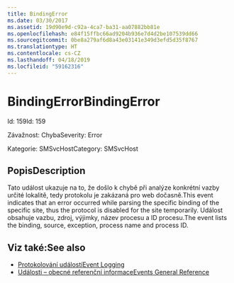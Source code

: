 ```yaml
---
title: BindingError
ms.date: 03/30/2017
ms.assetid: 19d90e9d-c92a-4ca7-ba31-aa07882bb81e
ms.openlocfilehash: e84f15ffbc66ad9204b936e7d4d2be107539dd66
ms.sourcegitcommit: 0be8a279af6d8a43e03141e349d3efd5d35f8767
ms.translationtype: HT
ms.contentlocale: cs-CZ
ms.lasthandoff: 04/18/2019
ms.locfileid: "59162316"
---
```

# <a name="bindingerror"></a><span data-ttu-id="50fc7-102">BindingError</span><span class="sxs-lookup"><span data-stu-id="50fc7-102">BindingError</span></span>
<span data-ttu-id="50fc7-103">Id: 159</span><span class="sxs-lookup"><span data-stu-id="50fc7-103">Id: 159</span></span>  
  
 <span data-ttu-id="50fc7-104">Závažnost: Chyba</span><span class="sxs-lookup"><span data-stu-id="50fc7-104">Severity: Error</span></span>  
  
 <span data-ttu-id="50fc7-105">Kategorie: SMSvcHost</span><span class="sxs-lookup"><span data-stu-id="50fc7-105">Category: SMSvcHost</span></span>  
  
## <a name="description"></a><span data-ttu-id="50fc7-106">Popis</span><span class="sxs-lookup"><span data-stu-id="50fc7-106">Description</span></span>  
 <span data-ttu-id="50fc7-107">Tato událost ukazuje na to, že došlo k chybě při analýze konkrétní vazby určité lokalitě, tedy protokolu je zakázaná pro web dočasně.</span><span class="sxs-lookup"><span data-stu-id="50fc7-107">This event indicates that an error occurred while parsing the specific binding of the specific site, thus the protocol is disabled for the site temporarily.</span></span> <span data-ttu-id="50fc7-108">Událost obsahuje vazbu, zdroj, výjimky, název procesu a ID procesu.</span><span class="sxs-lookup"><span data-stu-id="50fc7-108">The event lists the binding, source, exception, process name and process ID.</span></span>  
  
## <a name="see-also"></a><span data-ttu-id="50fc7-109">Viz také:</span><span class="sxs-lookup"><span data-stu-id="50fc7-109">See also</span></span>

- [<span data-ttu-id="50fc7-110">Protokolování událostí</span><span class="sxs-lookup"><span data-stu-id="50fc7-110">Event Logging</span></span>](../../../../../docs/framework/wcf/diagnostics/event-logging/index.md)
- [<span data-ttu-id="50fc7-111">Události – obecné referenční informace</span><span class="sxs-lookup"><span data-stu-id="50fc7-111">Events General Reference</span></span>](../../../../../docs/framework/wcf/diagnostics/event-logging/events-general-reference.md)

